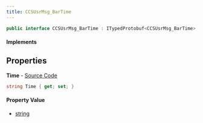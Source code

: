 ```yaml
---
title: CCSUsrMsg_BarTime
---
```


```csharp
public interface CCSUsrMsg_BarTime : ITypedProtobuf<CCSUsrMsg_BarTime>, INativeHandle, INetMessage<CCSUsrMsg_BarTime>, IDisposable
```

#### Implements

## Properties

**Time** - [Source Code](https://github.com/swiftly-solution/swiftlys2/blob/main/managed/src/SwiftlyS2.Generated/Protobufs/Interfaces/CCSUsrMsg_BarTime.cs#L18)

```csharp
string Time { get; set; }
```

#### Property Value

- [string](https://learn.microsoft.com/dotnet/api/system.string)

